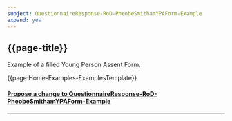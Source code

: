 ```yaml
---
subject: QuestionnaireResponse-RoD-PheobeSmithamYPAForm-Example 
expand: yes
---
```



## {{page-title}}

Example of a filled Young Person Assent Form.

{{page:Home-Examples-ExamplesTemplate}}


<div id="Feedback" class="tabcontent">
<h4><a href='https://simplifier.net/NHS-Digital-FHIR-Genomics-Implementation-Guide/QuestionnaireResponse-RoD-PheobeSmithamYPAForm-Example/~issues?level=File' target="_blank">Propose a change to QuestionnaireResponse-RoD-PheobeSmithamYPAForm-Example </a></h4>
</div>

---